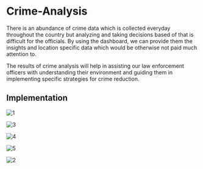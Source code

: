 # Crime-Analysis

There is an abundance of crime data which is collected everyday throughout the country but analyzing and taking decisions based of that is difficult for the officials. By using the dashboard, we can provide them the insights and location specific data which would be otherwise not paid much attention to.

The results of crime analysis will help in assisting our law enforcement officers with understanding their environment and guiding them in implementing specific strategies for crime reduction.

## Implementation

![1](https://user-images.githubusercontent.com/88344386/219558367-5fe181a5-ab7e-4f4e-ad08-227b8fbe785b.JPG)

![3](https://user-images.githubusercontent.com/88344386/219558437-db47bdff-dcdc-4a19-a6ab-fab807415c9a.JPG)

![4](https://user-images.githubusercontent.com/88344386/219558444-517fe15c-ccd5-47b3-932f-2828559adb16.JPG)

![5](https://user-images.githubusercontent.com/88344386/219558448-3dcde4ec-d0ba-4586-96e8-ab68e4da5d0a.JPG)

![2](https://user-images.githubusercontent.com/88344386/219558456-f4a8a273-57fa-44a9-b74a-9becaa6602cf.JPG)
